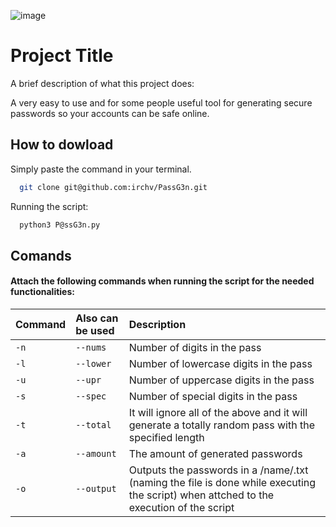


![image](https://github.com/irchv/PassG3n/assets/100216301/744f96b6-8c6c-4187-81da-14f91e4b48aa)
# Project Title

A brief description of what this project does: 

A very easy to use and for some people useful tool for generating secure passwords so your accounts can be safe online. 



## How to dowload 
Simply paste the command in your terminal. 
```bash
  git clone git@github.com:irchv/PassG3n.git
```
Running the script:
    
```bash
  python3 P@ssG3n.py
```
## Comands 

#### Attach the following commands when running the script for the needed functionalities:



| Command | Also can be used     | Description                |
| :-------- | :------- | :------------------------- |
| `-n` | `--nums` | Number of digits in the pass |
| `-l` | `--lower` | Number of lowercase digits in the pass |
| `-u` | `--upr` |Number of uppercase digits in the pass |
| `-s` | `--spec` | Number of special digits in the pass |
| `-t` | `--total` | It will ignore all of the above and it will generate a totally random pass with the specified length |
| `-a` | `--amount` | The amount of generated passwords |
| `-o` | `--output` | Outputs the passwords in a /name/.txt (naming the file is done while executing the script) when attched to the execution of the script |







